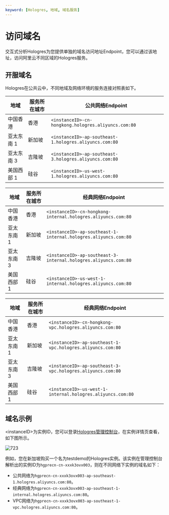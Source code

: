 ```yaml
---
keyword: [Hologres, 地域, 域名服务]
---
```


# 访问域名

交互式分析Hologres为您提供单独的域名访问地址Endpoint，您可以通过该地址，访问阿里云不同区域的Hologres服务。

## 开服域名

Hologres在公共云中，不同地域及网络环境的服务连接对照表如下。

|地域|服务所在城市|公共网络Endpoint|
|--|------|------------|
|中国香港|香港|`<instanceID>-cn-hongkong.hologres.aliyuncs.com:80`|
|亚太东南 1|新加坡|`<instanceID>-ap-southeast-1.hologres.aliyuncs.com:80`|
|亚太东南 3|吉隆坡|`<instanceID>-ap-southeast-3.hologres.aliyuncs.com:80`|
|美国西部 1|硅谷|`<instanceID>-us-west-1.hologres.aliyuncs.com:80`|

|地域|服务所在城市|经典网络Endpoint|
|--|------|------------|
|中国香港|香港|`<instanceID>-cn-hongkong-internal.hologres.aliyuncs.com:80`|
|亚太东南 1|新加坡|`<instanceID>-ap-southeast-1-internal.hologres.aliyuncs.com:80`|
|亚太东南 3|吉隆坡|`<instanceID>-ap-southeast-3-internal.hologres.aliyuncs.com:80`|
|美国西部 1|硅谷|`<instanceID>-us-west-1-internal.hologres.aliyuncs.com:80`|

|地域|服务所在城市|经典网络Endpoint|
|--|------|------------|
|中国香港|香港|`<instanceID>-cn-hongkong-vpc.hologres.aliyuncs.com:80`|
|亚太东南 1|新加坡|`<instanceID>-ap-southeast-1-vpc.hologres.aliyuncs.com:80`|
|亚太东南 3|吉隆坡|`<instanceID>-ap-southeast-3-vpc.hologres.aliyuncs.com:80`|
|美国西部 1|硅谷|`<instanceID>-us-west-1-internal.hologres.aliyuncs.com:80`|

## 域名示例

<instanceID\>为实例ID，您可以登录[Hologres管理控制台](https://hologram.console.aliyun.com/#/instance)，在实例详情页查看，如下图所示。

![723](https://static-aliyun-doc.oss-accelerate.aliyuncs.com/assets/img/zh-CN/2678875061/p95236.png)

例如，您在新加坡购买一个名为testdemo的Hologres实例。该实例在管理控制台解析出的实例ID为`hgprecn-cn-xxxk3ovx003`，则在不同网络下实例的域名如下：

-   公共网络为`hgprecn-cn-xxxk3ovx003-ap-southeast-1.hologres.aliyuncs.com:80`。
-   经典网络为`hgprecn-cn-xxxk3ovx003-ap-southeast-1-internal.hologres.aliyuncs.com:80`。
-   VPC网络为`hgprecn-cn-xxxk3ovx003-ap-southeast-1-vpc.hologres.aliyuncs.com:80`。

